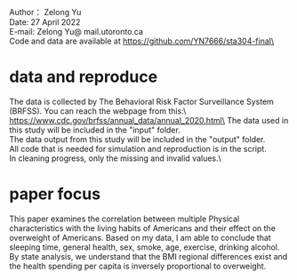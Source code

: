 Author： Zelong Yu\
Date: 27 April 2022\
E-mail: Zelong Yu@ mail.utoronto.ca\
Code and data are available at https://github.com/YN7666/sta304-final\

# data and reproduce
The data is collected by The Behavioral Risk Factor Surveillance System (BRFSS). You can reach the webpage from this:\ https://www.cdc.gov/brfss/annual_data/annual_2020.html\
The data used in this study will be included in the "input" folder.\
The data output from this study will be included in the "output" folder.\
All code that is needed for simulation and reproduction is in the script.\
In cleaning progress, only the missing and invalid values.\

# paper focus
 This paper examines the correlation between multiple Physical characteristics with the living habits of Americans and their effect on the overweight of Americans. Based on my data, I am able to conclude that sleeping time, general health, sex, smoke, age, exercise, drinking alcohol. By state analysis, we understand that the BMI regional differences exist and the health spending per capita is inversely proportional to overweight.